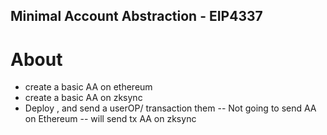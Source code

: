  ## Minimal Account Abstraction - EIP4337

 # About
 - create a basic AA on ethereum
 - create a basic AA on zksync
 - Deploy , and send a userOP/ transaction them
   -- Not going to send AA on Ethereum
   -- will send tx AA on zksync
